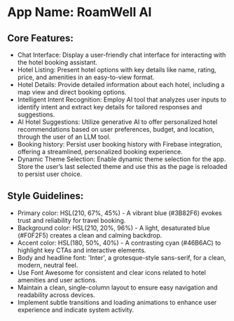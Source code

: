 # **App Name**: RoamWell AI

## Core Features:

- Chat Interface: Display a user-friendly chat interface for interacting with the hotel booking assistant.
- Hotel Listing: Present hotel options with key details like name, rating, price, and amenities in an easy-to-view format.
- Hotel Details: Provide detailed information about each hotel, including a map view and direct booking options.
- Intelligent Intent Recognition: Employ AI tool that analyzes user inputs to identify intent and extract key details for tailored responses and suggestions.
- AI Hotel Suggestions: Utilize generative AI to offer personalized hotel recommendations based on user preferences, budget, and location, through the user of an LLM tool.
- Booking history: Persist user booking history with Firebase integration, offering a streamlined, personalized booking experience.
- Dynamic Theme Selection: Enable dynamic theme selection for the app. Store the user’s last selected theme and use this as the page is reloaded to persist user choice.

## Style Guidelines:

- Primary color: HSL(210, 67%, 45%) - A vibrant blue (#3B82F6) evokes trust and reliability for travel booking.
- Background color: HSL(210, 20%, 96%) - A light, desaturated blue (#F0F2F5) creates a clean and calming backdrop.
- Accent color: HSL(180, 50%, 40%) - A contrasting cyan (#46B6AC) to highlight key CTAs and interactive elements.
- Body and headline font: 'Inter', a grotesque-style sans-serif, for a clean, modern, neutral feel.
- Use Font Awesome for consistent and clear icons related to hotel amenities and user actions.
- Maintain a clean, single-column layout to ensure easy navigation and readability across devices.
- Implement subtle transitions and loading animations to enhance user experience and indicate system activity.